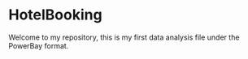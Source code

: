 # HotelBooking
Welcome to my repository, this is my first data analysis file under the PowerBay format.
